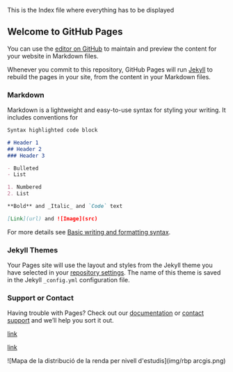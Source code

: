 This is the Index file where everything has to be displayed
## Welcome to GitHub Pages

You can use the [editor on GitHub](https://github.com/Aleixbs/Aleixbs.github.io/edit/main/README.md) to maintain and preview the content for your website in Markdown files.

Whenever you commit to this repository, GitHub Pages will run [Jekyll](https://jekyllrb.com/) to rebuild the pages in your site, from the content in your Markdown files.

### Markdown

Markdown is a lightweight and easy-to-use syntax for styling your writing. It includes conventions for

```markdown
Syntax highlighted code block

# Header 1
## Header 2
### Header 3

- Bulleted
- List

1. Numbered
2. List

**Bold** and _Italic_ and `Code` text

[Link](url) and ![Image](src)
```

For more details see [Basic writing and formatting syntax](https://docs.github.com/en/github/writing-on-github/getting-started-with-writing-and-formatting-on-github/basic-writing-and-formatting-syntax).

### Jekyll Themes

Your Pages site will use the layout and styles from the Jekyll theme you have selected in your [repository settings](https://github.com/Aleixbs/Aleixbs.github.io/settings/pages). The name of this theme is saved in the Jekyll `_config.yml` configuration file.

### Support or Contact

Having trouble with Pages? Check out our [documentation](https://docs.github.com/categories/github-pages-basics/) or [contact support](https://support.github.com/contact) and we’ll help you sort it out.

[link]([https://www.example.com/my%20great%20page](https://drive.google.com/drive/folders/1o0KN9ClLykBh_MC-697dL8OLPpQzO3BQ))

<a href="[https://www.example.com/my great page](https://drive.google.com/drive/folders/1o0KN9ClLykBh_MC-697dL8OLPpQzO3BQ)">link</a>

![Mapa de la distribució de la renda per nivell d'estudis](img/rbp arcgis.png)
